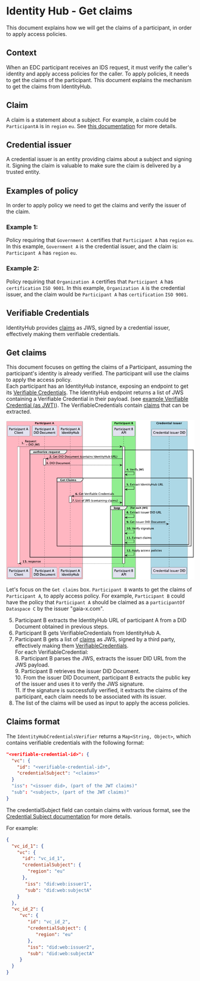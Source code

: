 # Identity Hub - Get claims

This document explains how we will get the claims of a participant, in order to apply access policies.

## Context

When an EDC participant receives an IDS request, it must verify the caller's identity and apply access policies for the caller.
To apply policies, it needs to get the claims of the participant.
This document explains the mechanism to get the claims from IdentityHub.

## Claim

A claim is a statement about a subject. For example, a claim could be `ParticipantA` is in `region` `eu`.
See [this documentation](https://www.w3.org/TR/vc-data-model/#claims) for more details.

## Credential issuer

A credential issuer is an entity providing claims about a subject and signing it.
Signing the claim is valuable to make sure the claim is delivered by a trusted entity.

## Examples of policy

In order to apply policy we need to get the claims and verify the issuer of the claim.

### Example 1:

Policy requiring that `Government A` certifies that `Participant A` has `region` `eu`.
In this example, `Government A` is the credential issuer, and the claim is: `Participant A` has `region` `eu`.

### Example 2:

Policy requiring that `Organization A` certifies that `Participant A` has `certification` `ISO 9001`.
In this example, `Organization A` is the credential issuer, and the claim would be `Participant A` has `certification` `ISO 9001`.

## Verifiable Credentials

IdentityHub provides [claims](https://www.w3.org/TR/vc-data-model/#claims) as JWS, signed by a credential issuer, effectively making them verifiable credentials.  

## Get claims

This document focuses on getting the claims of a Participant, assuming the participant's identity is already verified.
The participant will use the claims to apply the access policy.  
Each participant has an IdentityHub instance, exposing an endpoint to get its [Verifiable Credentials](https://www.w3.org/TR/vc-data-model/).
The IdentityHub endpoint returns a list of JWS containing a Verifiable Credential in their payload.
(see [example Verifiable Credential (as JWT)](https://www.w3.org/TR/vc-data-model/#example-usage-of-the-credentialsubject-property)).
The VerifiableCredentials contain [claims](https://www.w3.org/TR/vc-data-model/#claims) that can be extracted.

![Apply policy flow](apply-policies-flow.png)

Let's focus on the `Get claims` box.
`Participant B` wants to get the claims of `Participant A`, to apply access policy.
For example, `Participant B` could have the policy that `Participant A` should be claimed as a `participantOf`
`Dataspace C` by the issuer "gaia-x.com".

5. Participant B extracts the IdentityHub URL of participant A from a DID Document obtained in previous steps.
6. Participant B gets VerifiableCredentials from IdentityHub A.
7. Participant B gets a list of [claims](https://www.w3.org/TR/vc-data-model/#claims) as JWS, signed by a third party, effectively making them [VerifiableCredentials](https://www.w3.org/TR/vc-data-model).  
For each VerifiableCredential:  
   8. Participant B parses the JWS, extracts the issuer DID URL from the JWS payload.  
   9. Participant B retrieves the issuer DID Document.  
   10. From the issuer DID Document, participant B extracts the public key of the issuer and uses it to verify the JWS signature.  
   11. If the signature is successfully verified, it extracts the claims of the participant, each claim needs to be associated with its issuer.  
12. The list of the claims will be used as input to apply the access policies.

## Claims format

The `IdentityHubCredentialsVerifier` returns a `Map<String, Object>`, which contains verifiable credentials with the following format:

```json
"<verifiable-credential-id>": {
  "vc": {
    "id": "<verifiable-credential-id>",
    "credentialSubject": "<claims>"
  }
  "iss": "<issuer did>, (part of the JWT claims)"
  "sub": "<subject>, (part of the JWT claims)"
}
```

The credentialSubject field can contain claims with various format, see the [Credential Subject documentation](https://www.w3.org/TR/vc-data-model/#credential-subject) for more details.

For example:
```json
{
  "vc_id_1": {
    "vc": {
      "id": "vc_id_1",
      "credentialSubject": {
        "region": "eu"
      }, 
       "iss": "did:web:issuer1",
       "sub": "did:web:subjectA"
    }
  },
  "vc_id_2": {
     "vc": {
        "id": "vc_id_2",
        "credentialSubject": {
           "region": "eu"
        },
        "iss": "did:web:issuer2",
        "sub": "did:web:subjectA"
     }
  }
}
```